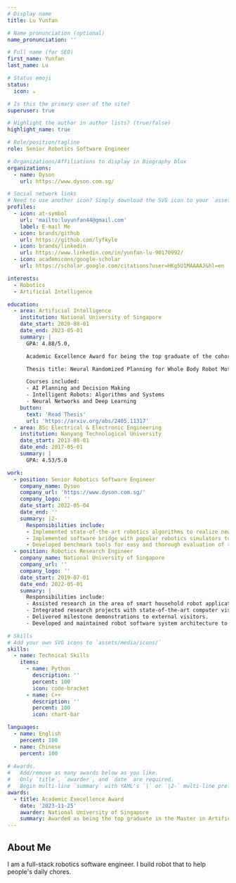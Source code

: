 ```yaml
---
# Display name
title: Lu Yunfan

# Name pronunciation (optional)
name_pronunciation: ''

# Full name (for SEO)
first_name: Yunfan 
last_name: Lu 

# Status emoji
status:
  icon: ☕️

# Is this the primary user of the site?
superuser: true

# Highlight the author in author lists? (true/false)
highlight_name: true

# Role/position/tagline
role: Senior Robotics Software Engineer

# Organizations/Affiliations to display in Biography blox
organizations:
  - name: Dyson
    url: https://www.dyson.com.sg/

# Social network links
# Need to use another icon? Simply download the SVG icon to your `assets/media/icons/` folder.
profiles:
  - icon: at-symbol
    url: 'mailto:luyunfan44@gmail.com'
    label: E-mail Me
  - icon: brands/github
    url: https://github.com/lyfkyle
  - icon: brands/linkedin
    url: https://www.linkedin.com/in/yunfan-lu-90170992/
  - icon: academicons/google-scholar
    url: https://scholar.google.com/citations?user=HKg5U1MAAAAJ&hl=en

interests:
  - Robotics
  - Artificial Intelligence

education:
  - area: Artificial Intelligence
    institution: National University of Singapore
    date_start: 2020-08-01
    date_end: 2023-05-01
    summary: |
      GPA: 4.88/5.0,

      Academic Excellence Award for being the top graduate of the cohort. 

      Thesis title: Neural Randomized Planning for Whole Body Robot Motion. 

      Courses included:
      - AI Planning and Decision Making
      - Intelligent Robots: Algorithms and Systems
      - Neural Networks and Deep Learning
    button:
      text: 'Read Thesis'
      url: 'https://arxiv.org/abs/2405.11317'
  - area: BSc Electrical & Electronic Engineering
    institution: Nanyang Technological University
    date_start: 2013-08-01
    date_end: 2017-05-01
    summary: |
      GPA: 4.53/5.0

work:
  - position: Senior Robotics Software Engineer
    company_name: Dyson
    company_url: 'https://www.dyson.com.sg/'
    company_logo: ''
    date_start: 2022-05-04
    date_end: ''
    summary: |2-
      Responsibilities include:
      - Implemented state-of-the-art robotics algorithms to realize new product features, ranging from planning, control and robot learning for both navigation and manipulation.
      - Implemented software bridge with popular robotics simulators to facilitate research and system integration test. 
      - Developed benchmark tools for easy and thorough evaluation of robot systems.
  - position: Robotics Research Engineer
    company_name: National University of Singapore
    company_url: ''
    company_logo: ''
    date_start: 2019-07-01
    date_end: 2022-05-01
    summary: |
      Responsibilities include:
      - Assisted research in the area of smart household robot applications under supervision of Prof David Hsu.
      - Integrated research projects with state-of-the-art computer vision, speech recognition, planning, manipulation and indoor navigation to build a robot butler that communicates with and serves people.
      - Delivered milestone demonstrations to external visitors.
      - Developed and maintained robot software system architecture to enforce software consistency and cleanness. Unified all pre-existing codes into a consistent framework.

# Skills
# Add your own SVG icons to `assets/media/icons/`
skills:
  - name: Technical Skills
    items:
      - name: Python
        description: ''
        percent: 100
        icon: code-bracket
      - name: C++
        description: ''
        percent: 100
        icon: chart-bar

languages:
  - name: English
    percent: 100
  - name: Chinese
    percent: 100
 
# Awards.
#   Add/remove as many awards below as you like.
#   Only `title`, `awarder`, and `date` are required.
#   Begin multi-line `summary` with YAML's `|` or `|2-` multi-line prefix and indent 2 spaces below.
awards:
  - title: Academic Execellence Award
    date: '2023-11-25'
    awarder: National University of Singapore
    summary: Awarded as being the top graduate in the Master in Artificial Intelligence program. 
---
```


## About Me

I am a full-stack robotics software engineer. I build robot that to help people's daily chores.